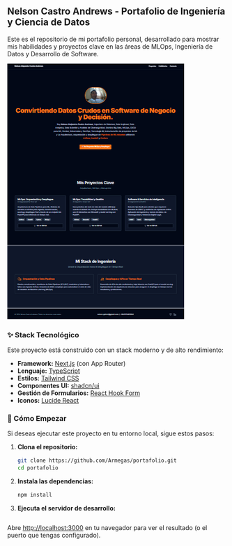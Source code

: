 ## Nelson Castro Andrews - Portafolio de Ingeniería y Ciencia de Datos

Este es el repositorio de mi portafolio personal, desarrollado para mostrar mis habilidades y proyectos clave en las áreas de MLOps, Ingeniería de Datos y Desarrollo de Software.

![Captura de pantalla del Portafolio](./public/screenshot.png) <!-- ¡No olvides añadir una captura de pantalla en la carpeta public! -->

### ✨ Stack Tecnológico

Este proyecto está construido con un stack moderno y de alto rendimiento:

- **Framework:** [Next.js](https://nextjs.org/) (con App Router)
- **Lenguaje:** [TypeScript](https://www.typescriptlang.org/)
- **Estilos:** [Tailwind CSS](https://tailwindcss.com/)
- **Componentes UI:** [shadcn/ui](https://ui.shadcn.com/)
- **Gestión de Formularios:** [React Hook Form](https://react-hook-form.com/)
- **Iconos:** [Lucide React](https://lucide.dev/)

### 🚀 Cómo Empezar

Si deseas ejecutar este proyecto en tu entorno local, sigue estos pasos:

1.  **Clona el repositorio:**
    ```bash
    git clone https://github.com/Armegas/portafolio.git
    cd portafolio
    ```
2.  **Instala las dependencias:**
    ```bash
    npm install
    ```
3.  **Ejecuta el servidor de desarrollo:**
    ```bash     npm run dev
    ```

Abre [http://localhost:3000](http://localhost:3000) en tu navegador para ver el resultado (o el puerto que tengas configurado).
